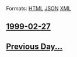 
Formats: [HTML](1999/02/27/index.html)  [JSON](1999/02/27/index.json)  [XML](1999/02/27/index.xml)  

## [1999-02-27](/news/1999/02/27/index.md)

## [Previous Day...](/news/1999/02/26/index.md)

